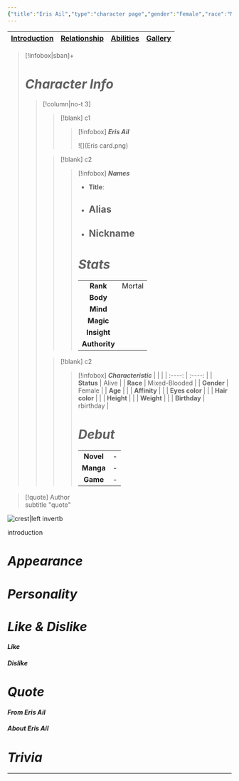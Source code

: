 ```yaml
---
{"title":"Eris Ail","type":"character page","gender":"Female","race":"Mixed-Blooded(Demon/Dragon)","status":"Alive","rank":"Mortal","birthday":"rbirthday","aliases":null,"tags":["series/SoH","character","page","page/intro","character/gender/female","character/race/demon","character/status/alive","character/race/mixed-blooded","character/class/swordman","character/rank/mortal","character/race/dragon","character/family/Ail"],"cssclasses":["paper","justified","hcl","publish"],"created":"2024-10-23T00:49","updated":"2024-10-23T01:53","encoded":"1.%20Eris%20Ail.md","cover":"z-attachment/Eris-card.png","link":null,"publish":true,"path":"Song of Hero/2. Character/Eris Ail/1. Eris Ail.md","permalink":"/song-of-hero/2-character/eris-ail/1-eris-ail/","PassFrontmatter":true}
---
```



| [Introduction](1.%20Eris%20Ail.md) | [Relationship](2.%20Eris%20Relationship.md) | [Abilities](3.%20Eris%20Ability.md) | [Gallery](4.%20Eris%20Gallery.md)|
| --- | --- |---|---|

>[!infobox|sban]+
> # ***Character Info*** 
>> [!column|no-t 3]
>>> [!blank] c1
>>>> [!infobox]  ***Eris Ail***
>>>> 
>>>> ![](Eris card.png)
>>
>>> [!blank] c2
>>>> [!infobox] ***Names***
>>>> - **Title**: 
>>>> - **Alias**
>>>> 	- 
>>>> - **Nickname**
>>>> 	- 
>>>> 
>>>> # ***Stats***
>>>> |  |  | 
>>>> | :----: | :----: | 
>>>> | **Rank**| Mortal |
>>>> | **Body** |  |
>>>> | **Mind** |  |
>>>> | **Magic** |  |
>>>> | **Insight** |  |
>>>> | **Authority** | |
>> 
>>> [!blank] c2
>>>> [!infobox] ***Characteristic***
>>>> |  |  | 
>>>> | :----: | :----: |
>>>> | **Status** | Alive | 
>>>> | **Race** | Mixed-Blooded | 
>>>> | **Gender** | Female |
>>>> | **Age** |  |
>>>> | **Affinity** |  |
>>>> | **Eyes color** |  |
>>>> | **Hair color** | |
>>>> | **Height** |  |
>>>> | **Weight** |  |
>>>> | **Birthday** | rbirthday |
>>>> 
>>>> # ***Debut***
>>>> |  |     |
>>>> | :---: | :---: |
>>>> | **Novel** | - |
>>>> | **Manga** | - |
>>>> | **Game** | - |

> [!quote] Author <br> subtitle
> "quote"


![crest|left invertb](Eris-crest.png)

introduction

# *Appearance*



# *Personality*



# *Like & Dislike*

####  *Like*



####  *Dislike*



# *Quote*



####  *From Eris Ail* 



####  *About Eris Ail*



# *Trivia* 



---
